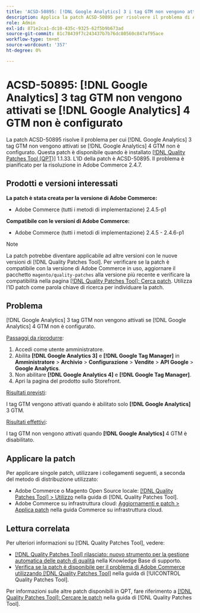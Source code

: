 ```yaml
---
title: 'ACSD-50895: [!DNL Google Analytics] 3 i tag GTM non vengono attivati se [!DNL Google Analytics] 4 GTM non è configurato'
description: Applica la patch ACSD-50895 per risolvere il problema di Adobe Commerce per cui  [!DNL Google Analytics] 3 tag GTM non vengono attivati se [!DNL Google Analytics] 4 GTM non è configurato.
role: Admin
exl-id: 871e2ca1-dc10-435c-9325-62f5b9b673ad
source-git-commit: 81c78439f7c243437b7b76dc80560c847af95ace
workflow-type: tm+mt
source-wordcount: '357'
ht-degree: 0%

---
```


# ACSD-50895: [!DNL Google Analytics] 3 tag GTM non vengono attivati se [!DNL Google Analytics] 4 GTM non è configurato

La patch ACSD-50895 risolve il problema per cui [!DNL Google Analytics] 3 tag GTM non vengono attivati se [!DNL Google Analytics] 4 GTM non è configurato. Questa patch è disponibile quando è installato [[!DNL Quality Patches Tool (QPT)]](https://experienceleague.adobe.com/en/docs/commerce-knowledge-base/kb/announcements/commerce-announcements/magento-quality-patches-released-new-tool-to-self-serve-quality-patches) 1.1.33. L’ID della patch è ACSD-50895. Il problema è pianificato per la risoluzione in Adobe Commerce 2.4.7.

## Prodotti e versioni interessati

**La patch è stata creata per la versione di Adobe Commerce:**

* Adobe Commerce (tutti i metodi di implementazione) 2.4.5-p1

**Compatibile con le versioni di Adobe Commerce:**

* Adobe Commerce (tutti i metodi di implementazione) 2.4.5 - 2.4.6-p1

>[!NOTE]
>
>La patch potrebbe diventare applicabile ad altre versioni con le nuove versioni di [!DNL Quality Patches Tool]. Per verificare se la patch è compatibile con la versione di Adobe Commerce in uso, aggiornare il pacchetto `magento/quality-patches` alla versione più recente e verificare la compatibilità nella pagina [[!DNL Quality Patches Tool]: Cerca patch](https://experienceleague.adobe.com/tools/commerce-quality-patches/index.html). Utilizza l’ID patch come parola chiave di ricerca per individuare la patch.

## Problema

[!DNL Google Analytics] 3 tag GTM non vengono attivati se [!DNL Google Analytics] 4 GTM non è configurato.

<u>Passaggi da riprodurre</u>:

1. Accedi come utente amministratore.
1. Abilita **[!DNL Google Analytics 3]** e **[!DNL Google Tag Manager]** in **Amministratore** > **Archivio** > **Configurazione** > **Vendite** > **API Google** > **Google Analytics**.
1. Non abilitare **[!DNL Google Analytics 4]** e **[!DNL Google Tag Manager]**.
1. Apri la pagina del prodotto sullo Storefront.

<u>Risultati previsti</u>:

I tag GTM vengono attivati quando è abilitato solo **[!DNL Google Analytics]** 3 GTM.

<u>Risultati effettivi</u>:

I tag GTM non vengono attivati quando **[!DNL Google Analytics]** 4 GTM è disabilitato.

## Applicare la patch

Per applicare singole patch, utilizzare i collegamenti seguenti, a seconda del metodo di distribuzione utilizzato:

* Adobe Commerce o Magento Open Source locale: [[!DNL Quality Patches Tool] > Utilizzo](/help/tools/quality-patches-tool/usage.md) nella guida di [!DNL Quality Patches Tool].
* Adobe Commerce su infrastruttura cloud: [Aggiornamenti e patch > Applica patch](https://experienceleague.adobe.com/docs/commerce-cloud-service/user-guide/develop/upgrade/apply-patches.html) nella guida Commerce su infrastruttura cloud.

## Lettura correlata

Per ulteriori informazioni su [!DNL Quality Patches Tool], vedere:

* [[!DNL Quality Patches Tool] rilasciato: nuovo strumento per la gestione automatica delle patch di qualità](https://experienceleague.adobe.com/en/docs/commerce-knowledge-base/kb/announcements/commerce-announcements/magento-quality-patches-released-new-tool-to-self-serve-quality-patches) nella Knowledge Base di supporto.
* [Verifica se la patch è disponibile per il problema di Adobe Commerce utilizzando  [!DNL Quality Patches Tool]](/help/tools/quality-patches-tool/patches-available-in-qpt/check-patch-for-magento-issue-with-magento-quality-patches.md) nella guida di [!UICONTROL Quality Patches Tool].


Per informazioni sulle altre patch disponibili in QPT, fare riferimento a [[!DNL Quality Patches Tool]: Cercare le patch](https://experienceleague.adobe.com/tools/commerce-quality-patches/index.html) nella guida di [!DNL Quality Patches Tool].
